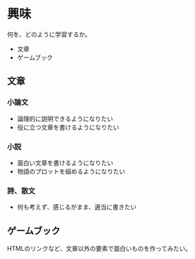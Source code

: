 # 興味

何を、どのように学習するか。

* 文章
* ゲームブック

## 文章

### 小論文

* 論理的に説明できるようになりたい
* 役に立つ文章を書けるようになりたい

### 小説

* 面白い文章を書けるようになりたい
* 物語のプロットを組めるようになりたい

### 詩、散文

* 何も考えず、感じるがまま、適当に書きたい

## ゲームブック

HTMLのリンクなど、文章以外の要素で面白いものを作ってみたい。

